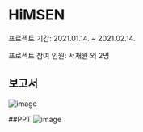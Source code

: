 # HiMSEN
프로젝트 기간: 2021.01.14. ~ 2021.02.14.

프로젝트 참여 인원: 서재원 외 2명
## 보고서
![image](https://github.com/sepengsu/HiMSEN/assets/111292354/d30daefb-471c-47bf-9daa-773f76f9646d)


##PPT
![image](https://github.com/sepengsu/HiMSEN/assets/111292354/985e3765-9380-487f-a891-9d4ede03e355)

